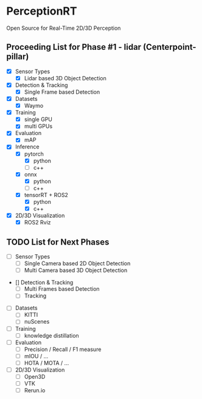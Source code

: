 # PerceptionRT
Open Source for Real-Time 2D/3D Perception

## Proceeding List for Phase #1 - lidar (Centerpoint-pillar)
- [X] Sensor Types
  - [X] Lidar based 3D Object Detection
- [X] Detection & Tracking
  - [X] Single Frame based Detection
- [X] Datasets
  - [X] Waymo
- [X] Training
  - [X] single GPU
  - [X] multi GPUs
- [X] Evaluation
  - [X] mAP 
- [X] Inference
  - [X] pytorch
    - [X] python
    - [ ] c++
  - [X] onnx
    - [X] python
    - [ ] c++ 
  - [X] tensorRT + ROS2
    - [X] python
    - [X] c++
- [X] 2D/3D Visualization
  - [X] ROS2 Rviz 
    
## TODO List for Next Phases
- [ ] Sensor Types
  - [ ] Single Camera based 2D Object Detection
  - [ ] Multi Camera based 3D Object Detection
- [] Detection & Tracking
  - [ ] Multi Frames based Detection
  - [ ] Tracking
- [ ] Datasets
  - [ ] KITTI
  - [ ] nuScenes
- [ ] Training
  - [ ] knowledge distillation
- [ ] Evaluation
  - [ ] Precision / Recall / F1 measure
  - [ ] mIOU / ...
  - [ ] HOTA / MOTA / ...
- [ ] 2D/3D Visualization
  - [ ] Open3D
  - [ ] VTK
  - [ ] Rerun.io
